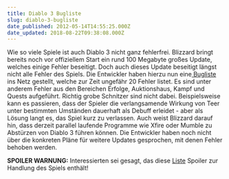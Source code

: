 ```yaml
---
title: Diablo 3 Bugliste
slug: diablo-3-bugliste
date_published: 2012-05-14T14:55:25.000Z
date_updated: 2018-08-22T09:38:08.000Z
---
```


Wie so viele Spiele ist auch Diablo 3 nicht ganz fehlerfrei. Blizzard bringt bereits noch vor offiziellem Start ein rund 100 Megabyte großes Update, welches einige Fehler beseitigt. Doch auch dieses Update beseitigt längst nicht alle Fehler des Spiels. Die Entwickler haben hierzu nun eine[ Bugliste](http://us.battle.net/d3/en/forum/topic/4916972036#1) ins Netz gestellt, welche zur Zeit ungefähr 20 Fehler listet. Es sind unter anderem Fehler aus den Bereichen Erfolge, Auktionshaus, Kampf und Quests aufgeführt. Richtig grobe Schnitzer sind nicht dabei. Beispielsweise kann es passieren, dass der Spieler die verlangsamende Wirkung von Teer unter bestimmten Umständen dauerhaft als Debuff erleidet - aber als Lösung langt es, das Spiel kurz zu verlassen. Auch weist Blizzard darauf hin, dass derzeit parallel laufende Programme wie Xfire oder Mumble zu Abstürzen von Diablo 3 führen können. Die Entwickler haben noch nicht über die konkreten Pläne für weitere Updates gesprochen, mit denen Fehler behoben werden.

**SPOILER WARNUNG:** Interessierten sei gesagt, das diese [Liste](http://us.battle.net/d3/en/forum/topic/4916972036#1) Spoiler zur Handlung des Spiels enthält!
